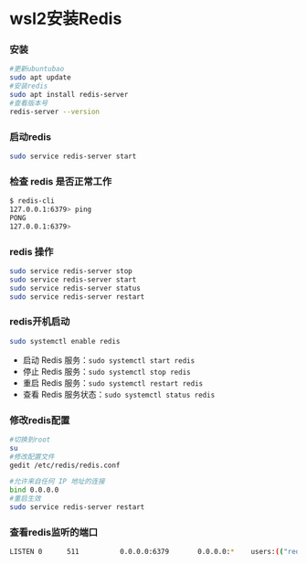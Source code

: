 # wsl2安装Redis

### 安装

```sh
#更新ubuntubao
sudo apt update
#安装redis
sudo apt install redis-server
#查看版本号
redis-server --version
```

### 启动redis

```sh
sudo service redis-server start
```

### 检查 redis 是否正常工作

```sh
$ redis-cli
127.0.0.1:6379> ping
PONG
127.0.0.1:6379>
```

### redis 操作

```sh
sudo service redis-server stop
sudo service redis-server start
sudo service redis-server status
sudo service redis-server restart
```

### redis开机启动

```sh
sudo systemctl enable redis
```

- 启动 Redis 服务：`sudo systemctl start redis`
- 停止 Redis 服务：`sudo systemctl stop redis`
- 重启 Redis 服务：`sudo systemctl restart redis`
- 查看 Redis 服务状态：`sudo systemctl status redis`

### 修改redis配置

```sh
#切换到root
su
#修改配置文件
gedit /etc/redis/redis.conf

#允许来自任何 IP 地址的连接
bind 0.0.0.0
#重启生效
sudo service redis-server restart
```

### 查看redis监听的端口

```sh
LISTEN 0      511          0.0.0.0:6379       0.0.0.0:*    users:(("redis-server",pid=13438,fd=6))
```

